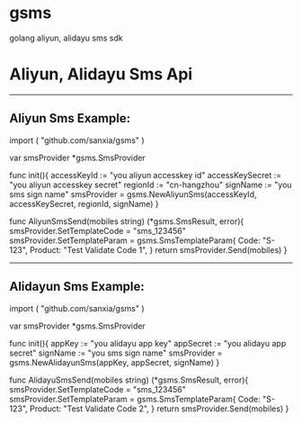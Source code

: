 # gsms
golang  aliyun, alidayu sms sdk

Aliyun, Alidayu Sms Api
==========================

--------------------------
Aliyun Sms Example:
--------------------------
import (
    "github.com/sanxia/gsms"
)

var smsProvider *gsms.SmsProvider

func init(){
    accessKeyId := "you aliyun accesskey id"
    accessKeySecret := "you aliyun accesskey secret"
    regionId := "cn-hangzhou"
    signName := "you sms sign name"
    smsProvider = gsms.NewAliyunSms(accessKeyId, accessKeySecret, regionId, signName)
}

func AliyunSmsSend(mobiles string) (*gsms.SmsResult, error){
    smsProvider.SetTemplateCode = "sms_123456"
    smsProvider.SetTemplateParam = gsms.SmsTemplateParam{
        Code: "S-123",
        Product: "Test Validate Code 1",
    }
    return smsProvider.Send(mobiles)
}


--------------------------
Alidayun Sms Example:
--------------------------
import (
    "github.com/sanxia/gsms"
)

var smsProvider *gsms.SmsProvider

func init(){
    appKey := "you alidayu app key"
    appSecret := "you alidayu app secret"
    signName := "you sms sign name"
    smsProvider = gsms.NewAlidayunSms(appKey, appSecret, signName)
}

func AlidayuSmsSend(mobiles string) (*gsms.SmsResult, error){
    smsProvider.SetTemplateCode = "sms_123456"
    smsProvider.SetTemplateParam = gsms.SmsTemplateParam{
        Code: "S-123",
        Product: "Test Validate Code 2",
    }
    return smsProvider.Send(mobiles)
}

